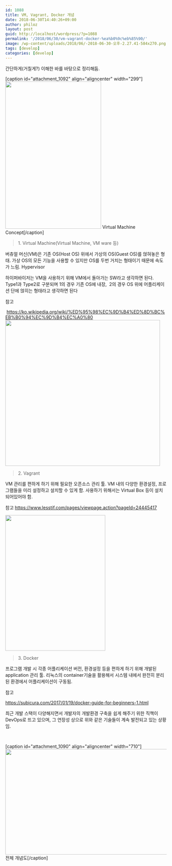 ```yaml
---
id: 1088
title: VM, Vagrant, Docker 개념
date: 2018-06-30T14:40:26+09:00
author: philoz
layout: post
guid: http://localhost/wordpress/?p=1088
permalink: '/2018/06/30/vm-vagrant-docker-%ea%b0%9c%eb%85%90/'
image: /wp-content/uploads/2018/06/-2018-06-30-오후-2.27.41-584x270.png
tags: [develop]
categories: [develop]
---
```

간단하게(거칠게?) 이해한 바를 바탕으로 정리해둠.

[caption id="attachment_1092" align="aligncenter" width="299"]<img class="wp-image-1092" src="/assets/wp-content/uploads/2018/06/-2018-06-30-오후-2.27.21.png" alt="" width="299" height="458"> Virtual Machine Concept[/caption]
<blockquote>1. Virtual Machine(Virtual Machine, VM ware 등)</blockquote>
버츄얼 머신(VM)은 기존 OS(Host OS) 위에서 가상의 OS(Guest OS)를 얹혀놓은 형태. 가상 OS의 모든 기능을 사용할 수 있지만 OS를 두번 거치는 형태이기 때문에 속도가 느림.
Hypervisor

하이퍼바이저는 VM을 사용하기 위해 VM에서 돌아가는 SW라고 생각하면 된다. Type1과 Type2로 구분되며 1의 경우 기존 OS에 내장,&nbsp; 2의 경우 OS 위에 어플리케이션 단에 얹히는 형태라고 생각하면 된다

참고

&nbsp;<a href="https://ko.wikipedia.org/wiki/%ED%95%98%EC%9D%B4%ED%8D%BC%EB%B0%94%EC%9D%B4%EC%A0%80">https://ko.wikipedia.org/wiki/%ED%95%98%EC%9D%B4%ED%8D%BC%EB%B0%94%EC%9D%B4%EC%A0%80</a>
<img class="aligncenter wp-image-1093" src="/assets/wp-content/uploads/2018/06/-2018-06-30-오후-2.27.29.png" alt="" width="483" height="454">
<blockquote>2. Vagrant</blockquote>
VM 관리를 편하게 하기 위해 필요한 오픈소스 관리 툴. VM 내의 다양한 환경설정, 프로그램들을 미리 설정하고 설치할 수 있게 함. 사용하기 위해서는 Virtual Box 등이 설치되어있어야 함.

참고
<a href="https://www.lesstif.com/pages/viewpage.action?pageId=24445417">https://www.lesstif.com/pages/viewpage.action?pageId=24445417</a>

<img class="aligncenter wp-image-1091" src="/assets/wp-content/uploads/2018/06/-2018-06-30-오후-2.27.36.png" alt="" width="312" height="422">
<blockquote>3. Docker</blockquote>
프로그램 개발 시 각종 어플리케이션 버전, 환경설정 등을 편하게 하기 위해 개발된 application 관리 툴. 리눅스의 container기술을 활용해서 시스템 내에서 완전히 분리된 환경에서 어플리케이션이 구동됨.

참고

<a href="https://subicura.com/2017/01/19/docker-guide-for-beginners-1.html">https://subicura.com/2017/01/19/docker-guide-for-beginners-1.html</a>

최근 개발 스택이 다양해지면서 개발자의 개발환경 구축을 쉽게 해주기 위한 직책이 DevOps로 뜨고 있으며, 그 연장성 상으로 위와 같은 기술들이 계속 발전되고 있는 상황임.

&nbsp;

[caption id="attachment_1090" align="aligncenter" width="710"]<img class="wp-image-1090 size-full" src="/assets/wp-content/uploads/2018/06/-2018-06-30-오후-2.27.41.png" alt="" width="710" height="328"> 전체 개념도[/caption]